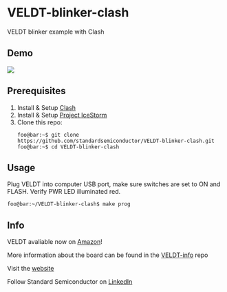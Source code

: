 # VELDT-blinker-clash
VELDT blinker example with Clash

## Demo
![](blinker.gif)

## Prerequisites
1. Install & Setup [Clash](https://github.com/standardsemiconductor/VELDT-info#clash)
2. Install & Setup [Project IceStorm](https://github.com/standardsemiconductor/VELDT-info#project-icestorm)
3. Clone this repo:
   ```console
   foo@bar:~$ git clone https://github.com/standardsemiconductor/VELDT-blinker-clash.git
   foo@bar:~$ cd VELDT-blinker-clash
   ```
## Usage
Plug VELDT into computer USB port, make sure switches are set to ON and FLASH. Verify PWR LED illuminated red.
```console
foo@bar:~/VELDT-blinker-clash$ make prog
```
## Info
VELDT avaliable now on [Amazon](https://www.amazon.com/dp/B08F9T8DFT?ref=myi_title_dp)!

More information about the board can be found in the [VELDT-info](https://github.com/standardsemiconductor/VELDT-info#veldt-info) repo

Visit the [website](https://www.standardsemiconductor.com/)

Follow Standard Semiconductor on [LinkedIn](https://www.linkedin.com/company/standard-semiconductor/)
